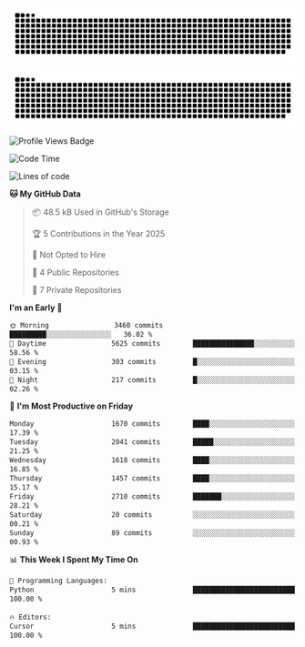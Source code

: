 <img src="https://github.com/nielsbaggerman/nielsbaggerman/blob/output/github-contribution-grid-snake.svg#gh-light-mode-only" alt="GitHub Snake Light">
<img src="https://github.com/nielsbaggerman/nielsbaggerman/blob/output/github-contribution-grid-snake-dark.svg#gh-dark-mode-only" alt="GitHub Snake Dark">
<img src="https://komarev.com/ghpvc/?username=nielsbaggerman&amp;label=Profile+Views" alt="Profile Views Badge" />

<!--START_SECTION:waka-->
![Code Time](http://img.shields.io/badge/Code%20Time-2%2C347%20hrs%2039%20mins-blue)

![Lines of code](https://img.shields.io/badge/From%20Hello%20World%20I%27ve%20Written-11.0%20million%20lines%20of%20code-blue)

**🐱 My GitHub Data** 

> 📦 48.5 kB Used in GitHub's Storage 
 > 
> 🏆 5 Contributions in the Year 2025
 > 
> 🚫 Not Opted to Hire
 > 
> 📜 4 Public Repositories 
 > 
> 🔑 7 Private Repositories 
 > 
**I'm an Early 🐤** 

```text
🌞 Morning                3460 commits        █████████░░░░░░░░░░░░░░░░   36.02 % 
🌆 Daytime                5625 commits        ███████████████░░░░░░░░░░   58.56 % 
🌃 Evening                303 commits         █░░░░░░░░░░░░░░░░░░░░░░░░   03.15 % 
🌙 Night                  217 commits         █░░░░░░░░░░░░░░░░░░░░░░░░   02.26 % 
```
📅 **I'm Most Productive on Friday** 

```text
Monday                   1670 commits        ████░░░░░░░░░░░░░░░░░░░░░   17.39 % 
Tuesday                  2041 commits        █████░░░░░░░░░░░░░░░░░░░░   21.25 % 
Wednesday                1618 commits        ████░░░░░░░░░░░░░░░░░░░░░   16.85 % 
Thursday                 1457 commits        ████░░░░░░░░░░░░░░░░░░░░░   15.17 % 
Friday                   2710 commits        ███████░░░░░░░░░░░░░░░░░░   28.21 % 
Saturday                 20 commits          ░░░░░░░░░░░░░░░░░░░░░░░░░   00.21 % 
Sunday                   89 commits          ░░░░░░░░░░░░░░░░░░░░░░░░░   00.93 % 
```


📊 **This Week I Spent My Time On** 

```text
💬 Programming Languages: 
Python                   5 mins              █████████████████████████   100.00 % 

🔥 Editors: 
Cursor                   5 mins              █████████████████████████   100.00 % 
```


<!--END_SECTION:waka-->
